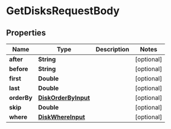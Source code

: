 

# GetDisksRequestBody


## Properties

Name | Type | Description | Notes
------------ | ------------- | ------------- | -------------
**after** | **String** |  |  [optional]
**before** | **String** |  |  [optional]
**first** | **Double** |  |  [optional]
**last** | **Double** |  |  [optional]
**orderBy** | [**DiskOrderByInput**](DiskOrderByInput.md) |  |  [optional]
**skip** | **Double** |  |  [optional]
**where** | [**DiskWhereInput**](DiskWhereInput.md) |  |  [optional]



